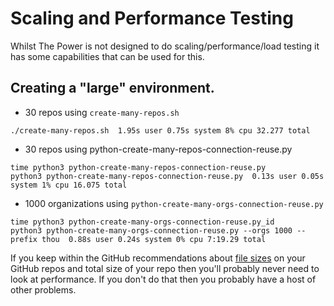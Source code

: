 # Scaling and Performance Testing
Whilst The Power is not designed to do scaling/performance/load testing it has some capabilities that can be used for this.

## Creating a "large" environment.

- 30 repos using `create-many-repos.sh`

```
./create-many-repos.sh  1.95s user 0.75s system 8% cpu 32.277 total
```

- 30 repos using python-create-many-repos-connection-reuse.py

```
time python3 python-create-many-repos-connection-reuse.py
python3 python-create-many-repos-connection-reuse.py  0.13s user 0.05s system 1% cpu 16.075 total
```

- 1000 organizations using `python-create-many-orgs-connection-reuse.py`
```
time python3 python-create-many-orgs-connection-reuse.py_id
python3 python-create-many-orgs-connection-reuse.py --orgs 1000 --prefix thou  0.88s user 0.24s system 0% cpu 7:19.29 total
```


If you keep within the GitHub recommendations about [file sizes](https://docs.github.com/en/repositories/working-with-files/managing-large-files/about-large-files-on-github) on your GitHub repos and total size of your repo then you'll probably never need to look at performance. If you don't do that then you probably have a host of other problems.

